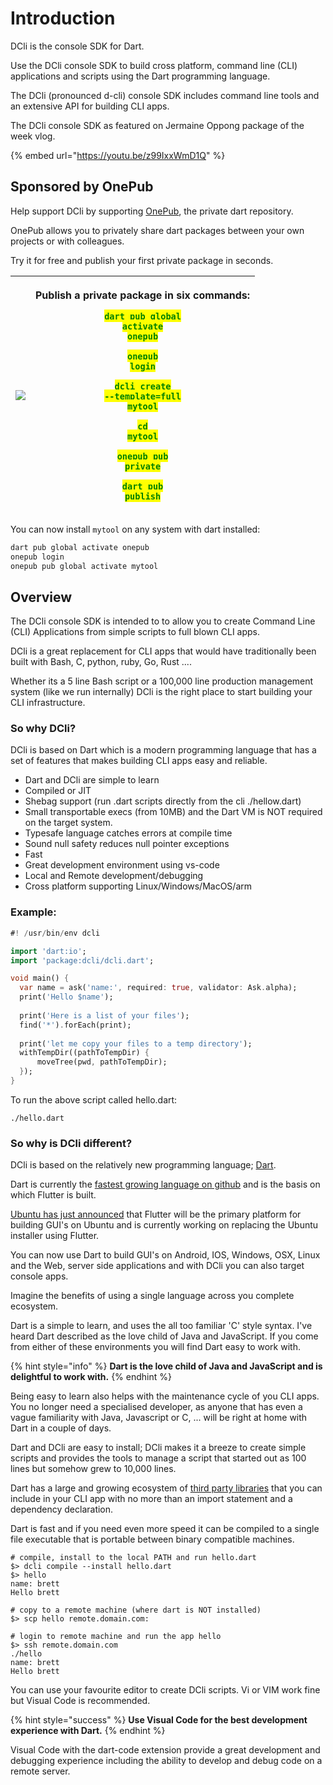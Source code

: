 # Introduction

DCli is the console SDK for Dart.

Use the DCli console SDK to  build cross platform, command line (CLI) applications and scripts using the Dart programming language.

The DCli  (pronounced d-cli) console SDK includes command line tools and an extensive API for building CLI apps.

The DCli console SDK as featured on Jermaine Oppong package of the week vlog.

{% embed url="https://youtu.be/z99IxxWmD1Q" %}

## Sponsored by OnePub

Help support DCli by supporting [OnePub](https://onepub.dev/drive/a50d4f6f-e0fb-40bd-af7b-2dcc295b0332), the private dart repository.

OnePub allows you to privately share dart packages between your own projects or with colleagues.

Try it for free and publish your first private package in seconds.

| ![](<.gitbook/assets/OnePub.dev Logo – reversed FA (1) (1).svg>) | <p>Publish a private package in six commands:</p><p><mark style="color:green;"><code>dart pub global activate onepub</code></mark></p><p><mark style="color:green;"><code>onepub login</code></mark></p><p><mark style="color:green;"><code>dcli create --template=full mytool</code></mark></p><p><mark style="color:green;"><code>cd mytool</code></mark></p><p><mark style="color:green;"><code>onepub pub private</code></mark></p><p><mark style="color:green;"><code>dart pub publish</code></mark></p> |
| ---------------------------------------------------------------- | ------------------------------------------------------------------------------------------------------------------------------------------------------------------------------------------------------------------------------------------------------------------------------------------------------------------------------------------------------------------------------------------------------------------------------------------------------------------------------------------------------------- |

You can now install `mytool` on any system with dart installed:

```bash
dart pub global activate onepub
onepub login
onepub pub global activate mytool
```

## Overview

The DCli console SDK is intended to to allow you to create Command Line (CLI) Applications from simple scripts to full blown CLI apps.

DCli is a great replacement for CLI apps that would have traditionally been built with Bash, C, python, ruby, Go, Rust ....

Whether its a 5 line Bash script or a 100,000 line production management system (like we run internally) DCli is the right place to start building your CLI infrastructure.

### So why DCli?

DCli is based on Dart which is a modern programming language that has a set of features that makes building CLI apps easy and reliable.

* Dart and DCli are simple to learn
* Compiled or JIT
* Shebag support (run .dart scripts directly from the cli ./hellow.dart)
* Small transportable execs (from 10MB) and the Dart VM is NOT required on the target system.
* Typesafe language catches errors at compile time
* Sound null safety reduces null pointer exceptions
* Fast
* Great development environment using vs-code
* Local and Remote development/debugging
* Cross platform supporting Linux/Windows/MacOS/arm

### Example:

```dart
#! /usr/bin/env dcli

import 'dart:io';
import 'package:dcli/dcli.dart';

void main() {
  var name = ask('name:', required: true, validator: Ask.alpha);
  print('Hello $name');
  
  print('Here is a list of your files');
  find('*').forEach(print);
  
  print('let me copy your files to a temp directory');
  withTempDir((pathToTempDir) {
      moveTree(pwd, pathToTempDir);
  });
}
```

To run the above script called hello.dart:

```
./hello.dart
```

### So why is DCli different?

DCli is based on the relatively new programming language; [Dart](https://dart.dev/).

Dart is currently the [fastest growing language on github](https://www.linkedin.com/pulse/google-dart-tops-githubs-list-fastest-growing-2019-bill-detwiler) and is the basis on which Flutter is built.

[Ubuntu has just announced](https://medium.com/flutter/announcing-flutter-linux-alpha-with-canonical-19eb824590a9) that Flutter will be the primary platform for building GUI's on Ubuntu and is currently working on replacing the Ubuntu installer using Flutter.

You can now use Dart to build GUI's on Android, IOS, Windows, OSX, Linux and the Web, server side applications and with DCli you can also target console apps.

Imagine the benefits of using a single language across you complete ecosystem.

Dart is a simple to learn, and uses the all too familiar 'C' style syntax. I've heard Dart described as the love child of Java and JavaScript. If you come from either of these environments you will find Dart easy to work with.

{% hint style="info" %}
**Dart is the love child of Java and JavaScript and is delightful to work with.**
{% endhint %}

Being easy to learn also helps with the maintenance cycle of you CLI apps. You no longer need a specialised developer, as anyone that has even a vague familiarity with Java, Javascript or C, ... will be right at home with Dart in a couple of days.

Dart and DCli are easy to install; DCli makes it a breeze to create simple scripts and provides the tools to manage a script that started out as 100 lines but somehow grew to 10,000 lines.

Dart has a large and growing ecosystem of [third party libraries](https://pub.dev) that you can include in your CLI app with no more than an import statement and a dependency declaration.

Dart is fast and if you need even more speed it can be compiled to a single file executable that is portable between binary compatible machines.

```
# compile, install to the local PATH and run hello.dart
$> dcli compile --install hello.dart
$> hello
name: brett
Hello brett

# copy to a remote machine (where dart is NOT installed)
$> scp hello remote.domain.com:

# login to remote machine and run the app hello
$> ssh remote.domain.com
./hello
name: brett
Hello brett
```

You can use your favourite editor to create DCli scripts. Vi or VIM work fine but Visual Code is recommended.

{% hint style="success" %}
**Use Visual Code for the best development experience with Dart.**
{% endhint %}

Visual Code with the dart-code extension provide a great development and debugging experience including the ability to develop and debug code on a remote server.
